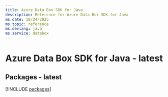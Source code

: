 ```yaml
---
title: Azure Data Box SDK for Java
description: Reference for Azure Data Box SDK for Java
ms.date: 10/24/2025
ms.topic: reference
ms.devlang: java
ms.service: databox
---
```

# Azure Data Box SDK for Java - latest
## Packages - latest
[!INCLUDE [packages](data-box-index.md)]